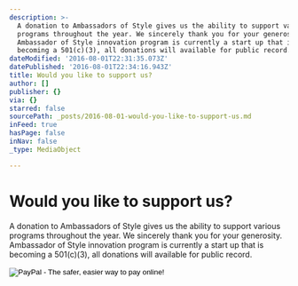 ```yaml
---
description: >-
  A donation to Ambassadors of Style gives us the ability to support various
  programs throughout the year. We sincerely thank you for your generosity.
  Ambassador of Style innovation program is currently a start up that is
  becoming a 501(c)(3), all donations will available for public record. 
dateModified: '2016-08-01T22:31:35.073Z'
datePublished: '2016-08-01T22:34:16.943Z'
title: Would you like to support us?
author: []
publisher: {}
via: {}
starred: false
sourcePath: _posts/2016-08-01-would-you-like-to-support-us.md
inFeed: true
hasPage: false
inNav: false
_type: MediaObject

---
```

# Would you like to support us?

A donation to Ambassadors of Style gives us the ability to support various programs throughout the year. We sincerely thank you for your generosity. Ambassador of Style innovation program is currently a start up that is becoming a 501(c)(3), all donations will available for public record. 

<form action="https://www.paypal.com/cgi-bin/webscr" method="post" target="\_top"\>   
<input type="hidden" name="cmd" value="\_s-xclick"\>   
<input type="hidden" name="hosted\_button\_id" value="UQZFK2BM47HY6"\>   
<input type="image" src="https://www.paypalobjects.com/en\_US/i/btn/btn\_donateCC\_LG.gif" border="0" name="submit" alt="PayPal - The safer, easier way to pay online!"\>   
<img alt="" border="0" src="https://www.paypalobjects.com/en\_US/i/scr/pixel.gif" width="1" height="1"\>   
</form\>